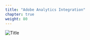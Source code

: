 ```yaml
---
title: "Adobe Analytics Integration"
chapter: true
weight: 80
---
```


![Title](/images/Login.PNG)

